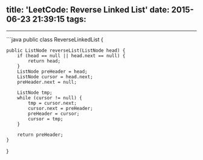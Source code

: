 title: 'LeetCode: Reverse Linked List'
date: 2015-06-23 21:39:15
tags:
---
<hr/>   
```java
public class ReverseLinkedList {

	public ListNode reverseList(ListNode head) {
		if (head == null || head.next == null) {
			return head;
		}
		ListNode preHeader = head;
		ListNode cursor = head.next;
		preHeader.next = null;

		ListNode tmp;
		while (cursor != null) {
			tmp = cursor.next;
			cursor.next = preHeader;
			preHeader = cursor;
			cursor = tmp;
		}

		return preHeader;
	}

}

```